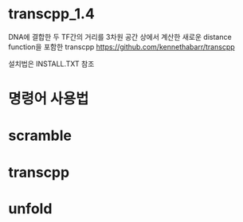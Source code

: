 # transcpp_1.4

DNA에 결합한 두 TF간의 거리를 3차원 공간 상에서 계산한 새로운 distance function을 포함한 transcpp https://github.com/kennethabarr/transcpp

설치법은 INSTALL.TXT 참조

# 명령어 사용법

# scramble

# transcpp 

# unfold
